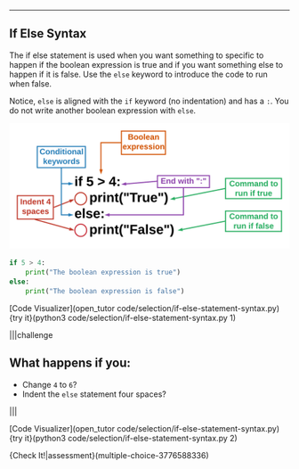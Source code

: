 ----------

## If Else Syntax

The if else statement is used when you want something to specific to happen if the boolean expression is true and if you want something else to happen if it is false. Use the `else` keyword to introduce the code to run when false. 

Notice, `else` is aligned with the `if` keyword (no indentation) and has a `:`. You do not write another boolean expression with `else`.

![If Else Syntax](.guides/images/if-else-statement-syntax.png)

```python
if 5 > 4:
    print("The boolean expression is true")
else:
    print("The boolean expression is false")
```

[Code Visualizer](open_tutor code/selection/if-else-statement-syntax.py)
{try it}(python3 code/selection/if-else-statement-syntax.py 1)

|||challenge
## What happens if you:
* Change `4` to `6`?
* Indent the `else` statement four spaces?

|||

[Code Visualizer](open_tutor code/selection/if-else-statement-syntax.py)
{try it}(python3 code/selection/if-else-statement-syntax.py 2)

{Check It!|assessment}(multiple-choice-3776588336)

